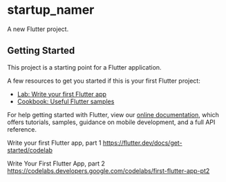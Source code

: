 # startup_namer

A new Flutter project.

## Getting Started

This project is a starting point for a Flutter application.

A few resources to get you started if this is your first Flutter project:

- [Lab: Write your first Flutter app](https://flutter.dev/docs/get-started/codelab)
- [Cookbook: Useful Flutter samples](https://flutter.dev/docs/cookbook)

For help getting started with Flutter, view our
[online documentation](https://flutter.dev/docs), which offers tutorials,
samples, guidance on mobile development, and a full API reference.



Write your first Flutter app, part 1
https://flutter.dev/docs/get-started/codelab

Write Your First Flutter App, part 2
https://codelabs.developers.google.com/codelabs/first-flutter-app-pt2